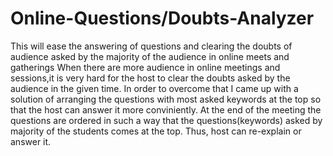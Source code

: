 # Online-Questions/Doubts-Analyzer
This will ease the answering of questions and clearing the doubts of audience asked by the majority of the audience in online meets and gatherings
When there are more audience in online meetings and sessions,it is very hard for the host to clear the doubts asked by the audience in the given time.
In order to overcome that I came up with a solution of arranging the questions with most asked keywords at the top so that the host can answer it more conviniently.
At the end of the meeting the questions are ordered in such a way that the questions(keywords) asked by majority of the students comes at the top.
Thus, host can re-explain or answer it.
